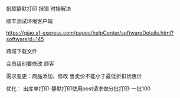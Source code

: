 帆软静默打印 报错 时娟解决

顺丰测试环境客户端

https://qiao.sf-express.com/pages/helpCenter/softwareDetails.html?softwareId=145



跨域下载文件

会员级别要修改   顾客



需求变更：商品添加、修改   售卖价不能小于最低折扣优惠价

优化： 出库单打印-静默打印使用post请求做分批打印-一批100

